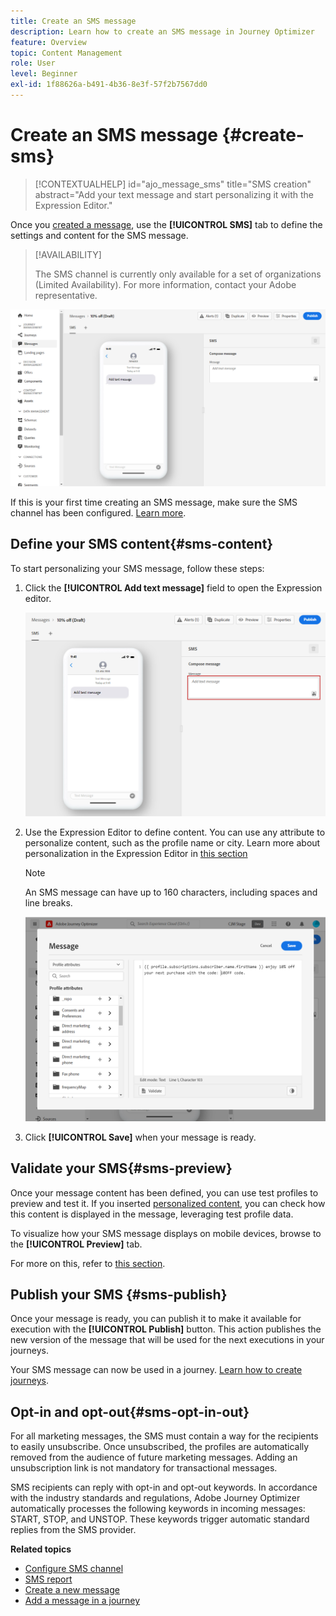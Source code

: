```yaml
---
title: Create an SMS message
description: Learn how to create an SMS message in Journey Optimizer
feature: Overview
topic: Content Management
role: User
level: Beginner
exl-id: 1f88626a-b491-4b36-8e3f-57f2b7567dd0
---
```

# Create an SMS message {#create-sms}

>[!CONTEXTUALHELP]
>id="ajo_message_sms"
>title="SMS creation"
>abstract="Add your text message and start personalizing it with the Expression Editor."

Once you [created a message](get-started-content.md), use the **[!UICONTROL SMS]** tab to define the settings and content for the SMS message.


>[!AVAILABILITY]
>
>The SMS channel is currently only available for a set of organizations (Limited Availability). For more information, contact your Adobe representative.

![](assets/sms_1.png)

If this is your first time creating an SMS message, make sure the SMS channel has been configured. [Learn more](../configuration/sms-configuration.md).

## Define your SMS content{#sms-content}

To start personalizing your SMS message, follow these steps:

1. Click the **[!UICONTROL Add text message]** field to open the Expression editor.

    ![](assets/sms_3.png)

1. Use the Expression Editor to define content. You can use any attribute to personalize content, such as the profile name or city. Learn more about personalization in the Expression Editor in [this section](../personalization/personalize.md)

    >[!NOTE]
    >
    > An SMS message can have up to 160 characters, including spaces and line breaks.

    ![](assets/sms_2.png)

1. Click **[!UICONTROL Save]** when your message is ready.

## Validate your SMS{#sms-preview}

Once your message content has been defined, you can use test profiles to preview and test it. If you inserted [personalized content](../personalization/personalize.md), you can check how this content is displayed in the message, leveraging test profile data.

To visualize how your SMS message displays on mobile devices, browse to the **[!UICONTROL Preview]** tab.

For more on this, refer to [this section](../design/preview.md).

## Publish your SMS {#sms-publish}

Once your message is ready, you can publish it to make it available for execution with the **[!UICONTROL Publish]** button. This action publishes the new version of the message that will be used for the next executions in your journeys.

Your SMS message can now be used in a journey. [Learn how to create journeys](../building-journeys/journey-gs.md).

## Opt-in and opt-out{#sms-opt-in-out}

For all marketing messages, the SMS must contain a way for the recipients to easily unsubscribe. Once unsubscribed, the profiles are automatically removed from the audience of future marketing messages. Adding an unsubscription link is not mandatory for transactional messages.

SMS recipients can reply with opt-in and opt-out keywords. In accordance with the industry standards and regulations, Adobe Journey Optimizer automatically processes the following keywords in incoming messages: START, STOP, and UNSTOP. These keywords trigger automatic standard replies from the SMS provider.

**Related topics**

* [Configure SMS channel](../configuration/sms-configuration.md)
* [SMS report](../reports/journey-global-report.md#sms-global)
* [Create a new message](get-started-content.md)
* [Add a message in a journey](../building-journeys/journeys-message.md)
